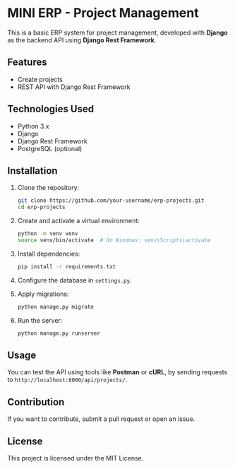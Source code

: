 # MINI ERP - Project Management

This is a basic ERP system for project management, developed with **Django** as the backend API using **Django Rest Framework**.

## Features
- Create projects
- REST API with Django Rest Framework

## Technologies Used
- Python 3.x
- Django
- Django Rest Framework
- PostgreSQL (optional)

## Installation
1. Clone the repository:
   ```sh
   git clone https://github.com/your-username/erp-projects.git
   cd erp-projects
   ```

2. Create and activate a virtual environment:
   ```sh
   python -m venv venv
   source venv/bin/activate  # On Windows: venv\Scripts\activate
   ```

3. Install dependencies:
   ```sh
   pip install -r requirements.txt
   ```

4. Configure the database in `settings.py`.

5. Apply migrations:
   ```sh
   python manage.py migrate
   ```

6. Run the server:
   ```sh
   python manage.py runserver
   ```

## Usage
You can test the API using tools like **Postman** or **cURL**, by sending requests to `http://localhost:8000/api/projects/`.

## Contribution
If you want to contribute, submit a pull request or open an issue.

## License
This project is licensed under the MIT License.
